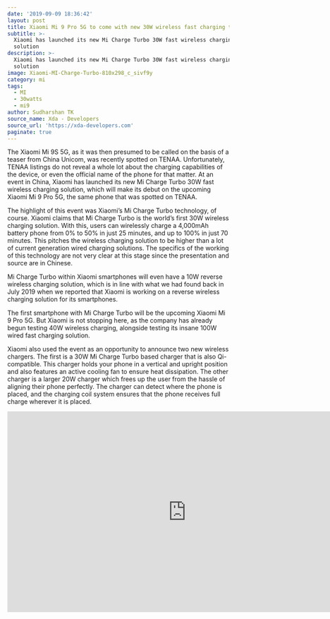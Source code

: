 ```yaml
---
date: '2019-09-09 18:36:42'
layout: post
title: Xiaomi Mi 9 Pro 5G to come with new 30W wireless fast charging technology
subtitle: >-
  Xiaomi has launched its new Mi Charge Turbo 30W fast wireless charging
  solution
description: >-
  Xiaomi has launched its new Mi Charge Turbo 30W fast wireless charging
  solution
image: Xiaomi-MI-Charge-Turbo-810x298_c_sivf9y
category: mi
tags:
  - MI
  - 30watts
  - mi9
author: Sudharshan TK
source_name: Xda - Developers
source_url: 'https://xda-developers.com'
paginate: true
---
```

The Xiaomi Mi 9S 5G, as it was then presumed to be called on the basis of a teaser from China Unicom, was recently spotted on TENAA. Unfortunately, TENAA listings do not reveal a whole lot about the charging capabilities of the device, or even the official name of the phone for that matter. At an event in China, Xiaomi has launched its new Mi Charge Turbo 30W fast wireless charging solution, which will make its debut on the upcoming Xiaomi Mi 9 Pro 5G, the same phone that was spotted on TENAA.

The highlight of this event was Xiaomi’s Mi Charge Turbo technology, of course. Xiaomi claims that Mi Charge Turbo is the world’s first 30W wireless charging solution. With this, users can wirelessly charge a 4,000mAh battery phone from 0% to 50% in just 25 minutes, and up to 100% in just 70 minutes. This pitches the wireless charging solution to be higher than a lot of current generation wired charging solutions. The specifics of the working of this technology are not very clear at this stage since the presentation and source are in Chinese.

Mi Charge Turbo within Xiaomi smartphones will even have a 10W reverse wireless charging solution, which is in line with what we had found back in July 2019 when we reported that Xiaomi is working on a reverse wireless charging solution for its smartphones.

The first smartphone with Mi Charge Turbo will be the upcoming Xiaomi Mi 9 Pro 5G. But Xiaomi is not stopping here, as the company has already begun testing 40W wireless charging, alongside testing its insane 100W wired fast charging solution.

Xiaomi also used the event as an opportunity to announce two new wireless chargers. The first is a 30W Mi Charge Turbo based charger that is also Qi-compatible. This charger holds your phone in a vertical and upright position and also features an active cooling fan to ensure heat dissipation. The other charger is a larger 20W charger which frees up the user from the hassle of aligning their phone perfectly. The charger can detect where the phone is placed, and the charging coil system ensures that the phone receives full charge wherever it is placed.

<iframe width="810" height="455" src="https://www.youtube.com/embed/Ku-V_pNz-yg" frameborder="0" allow="accelerometer; autoplay; encrypted-media; gyroscope; picture-in-picture" allowfullscreen></iframe>
